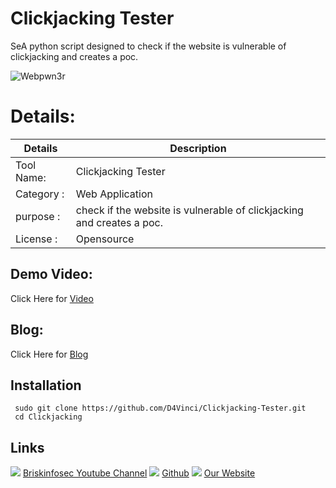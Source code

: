 Clickjacking Tester 
============
SeA python script designed to check if the website is vulnerable of clickjacking and creates a poc. 

![Webpwn3r](https://www.briskinfosec.com//assets/tooloftheday/Copy_of_Copy_of_1431_157.jpg)

Details:
============
|  Details | Description   |
| ------------ | ------------ |
|Tool Name:| Clickjacking Tester |
|Category :| Web Application|
|purpose  :| check if the website is vulnerable of clickjacking and creates a poc. |
|License  :| Opensource

Demo Video:
-----------------
Click Here for [Video](https://youtu.be/IHqVO3JrXqM "Video")

Blog: 
--------------
Click Here for [Blog](https://www.briskinfosec.com/tooloftheday/toolofthedaydetail/CLickjacking-Tester "Blog")

Installation
----------------
     sudo git clone https://github.com/D4Vinci/Clickjacking-Tester.git
     cd Clickjacking 

Links
----------------
![ ](https://img.icons8.com/color/15/000000/youtube-play.png) [Briskinfosec Youtube Channel](https://www.youtube.com/channel/UCcPmqqYETcO_7-6p_uUsF1w "Briskinfosec Youtube Channel")
 ![ ](https://img.icons8.com/glyph-neue/15/000000/github.png) [Github](https://github.com/briskinfosec "Github") 
![ ](https://img.icons8.com/ios/15/000000/internet--v2.png) [Our Website](https://www.briskinfosec.com/ "Our Website")
